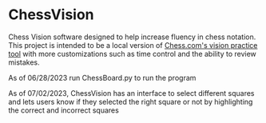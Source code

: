 # ChessVision
Chess Vision software designed to help increase fluency in chess notation. This project is intended to be a local version of [Chess.com's vision practice tool](https://www.chess.com/vision) with more customizations such as time control and the ability to review mistakes.

As of 06/28/2023 run ChessBoard.py to run the program

As of 07/02/2023, ChessVision has an interface to select different squares and lets users know if they selected the right square or not by highlighting the correct and incorrect squares
